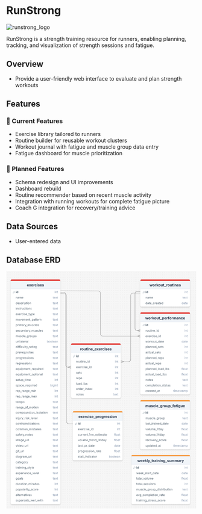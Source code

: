 # RunStrong

![runstrong_logo](images/RUN_STRONG_full_image.png)

RunStrong is a strength training resource for runners, enabling planning, tracking, and visualization of strength sessions and fatigue.

## Overview

- Provide a user-friendly web interface to evaluate and plan strength workouts

## Features

### 📌 Current Features 
- Exercise library tailored to runners
- Routine builder for reusable workout clusters
- Workout journal with fatigue and muscle group data entry
- Fatigue dashboard for muscle prioritization

### 🚀 Planned Features
- Schema redesign and UI improvements
- Dashboard rebuild
- Routine recommender based on recent muscle activity
- Integration with running workouts for complete fatigue picture
- Coach G integration for recovery/training advice

## Data Sources
- User-entered data

## Database ERD
![RunStrong ERD](images/runstrong_db_diagram.png)